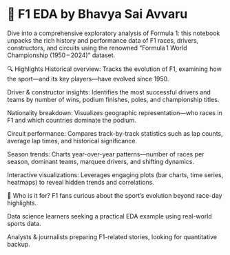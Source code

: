 # 🏁 F1 EDA by Bhavya Sai Avvaru
Dive into a comprehensive exploratory analysis of Formula 1: this notebook unpacks the rich history and performance data of F1 races, drivers, constructors, and circuits using the renowned “Formula 1 World Championship (1950 – 2024)” dataset.

🔍 Highlights
Historical overview: Tracks the evolution of F1, examining how the sport—and its key players—have evolved since 1950.

Driver & constructor insights: Identifies the most successful drivers and teams by number of wins, podium finishes, poles, and championship titles.

Nationality breakdown: Visualizes geographic representation—who races in F1 and which countries dominate the podium.

Circuit performance: Compares track-by-track statistics such as lap counts, average lap times, and historical significance.

Season trends: Charts year-over-year patterns—number of races per season, dominant teams, marquee drivers, and shifting dynamics.

Interactive visualizations: Leverages engaging plots (bar charts, time series, heatmaps) to reveal hidden trends and correlations.

🧠 Who is it for?
F1 fans curious about the sport’s evolution beyond race-day highlights.

Data science learners seeking a practical EDA example using real-world sports data.

Analysts & journalists preparing F1-related stories, looking for quantitative backup.

